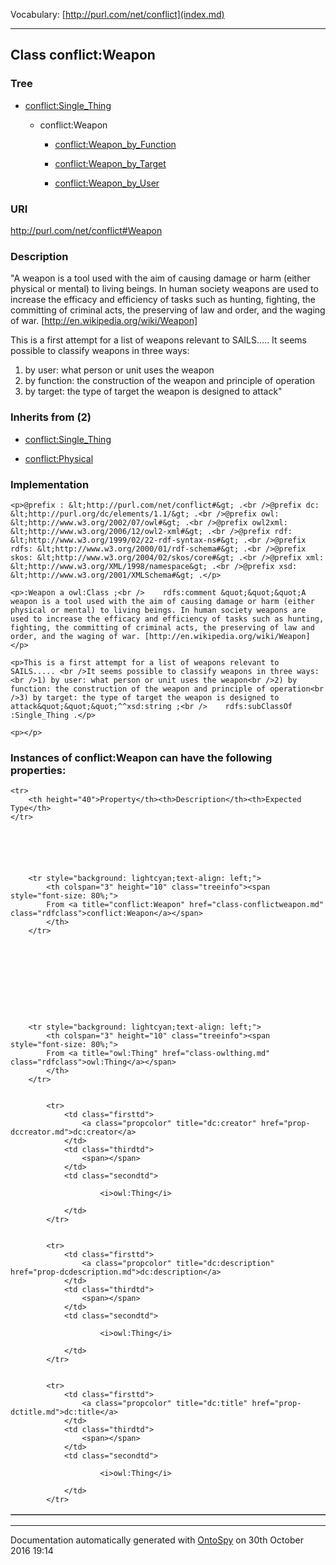 Vocabulary: [http://purl.com/net/conflict](index.md) 



---	
	




    


## Class conflict:Weapon


### Tree


* [conflict:Single_Thing](class-conflictsingle_thing.md)

    * conflict:Weapon


        * [conflict:Weapon_by_Function](class-conflictweapon_by_function.md) 

        * [conflict:Weapon_by_Target](class-conflictweapon_by_target.md) 

        * [conflict:Weapon_by_User](class-conflictweapon_by_user.md) 
        






### URI
http://purl.com/net/conflict#Weapon

### Description
&quot;A weapon is a tool used with the aim of causing damage or harm (either physical or mental) to living beings. In human society weapons are used to increase the efficacy and efficiency of tasks such as hunting, fighting, the committing of criminal acts, the preserving of law and order, and the waging of war. [http://en.wikipedia.org/wiki/Weapon]

This is a first attempt for a list of weapons relevant to SAILS..... 
It seems possible to classify weapons in three ways:
1) by user: what person or unit uses the weapon
2) by function: the construction of the weapon and principle of operation
3) by target: the type of target the weapon is designed to attack&quot;



### Inherits from (2)

- [conflict:Single_Thing](class-conflictsingle_thing.md)

- [conflict:Physical](class-conflictphysical.md)





### Implementation
```
<p>@prefix : &lt;http://purl.com/net/conflict#&gt; .<br />@prefix dc: &lt;http://purl.org/dc/elements/1.1/&gt; .<br />@prefix owl: &lt;http://www.w3.org/2002/07/owl#&gt; .<br />@prefix owl2xml: &lt;http://www.w3.org/2006/12/owl2-xml#&gt; .<br />@prefix rdf: &lt;http://www.w3.org/1999/02/22-rdf-syntax-ns#&gt; .<br />@prefix rdfs: &lt;http://www.w3.org/2000/01/rdf-schema#&gt; .<br />@prefix skos: &lt;http://www.w3.org/2004/02/skos/core#&gt; .<br />@prefix xml: &lt;http://www.w3.org/XML/1998/namespace&gt; .<br />@prefix xsd: &lt;http://www.w3.org/2001/XMLSchema#&gt; .</p>

<p>:Weapon a owl:Class ;<br />    rdfs:comment &quot;&quot;&quot;A weapon is a tool used with the aim of causing damage or harm (either physical or mental) to living beings. In human society weapons are used to increase the efficacy and efficiency of tasks such as hunting, fighting, the committing of criminal acts, the preserving of law and order, and the waging of war. [http://en.wikipedia.org/wiki/Weapon]</p>

<p>This is a first attempt for a list of weapons relevant to SAILS..... <br />It seems possible to classify weapons in three ways:<br />1) by user: what person or unit uses the weapon<br />2) by function: the construction of the weapon and principle of operation<br />3) by target: the type of target the weapon is designed to attack&quot;&quot;&quot;^^xsd:string ;<br />    rdfs:subClassOf :Single_Thing .</p>

<p></p>
```




### Instances of conflict:Weapon can have the following properties:

<table border="1" cellspacing="3" cellpadding="5" class="classproperties table-hover ">

    <tr>
        <th height="40">Property</th><th>Description</th><th>Expected Type</th>
    </tr>

          

        
            
        
        <tr style="background: lightcyan;text-align: left;">
            <th colspan="3" height="10" class="treeinfo"><span style="font-size: 80%;">
            From <a title="conflict:Weapon" href="class-conflictweapon.md" class="rdfclass">conflict:Weapon</a></span>
            </th>
        </tr>       

            

        

          

        
            
        
        <tr style="background: lightcyan;text-align: left;">
            <th colspan="3" height="10" class="treeinfo"><span style="font-size: 80%;">
            From <a title="owl:Thing" href="class-owlthing.md" class="rdfclass">owl:Thing</a></span>
            </th>
        </tr>       

            
            <tr>
                <td class="firsttd">
                    <a class="propcolor" title="dc:creator" href="prop-dccreator.md">dc:creator</a>         
                </td>
                <td class="thirdtd">
                    <span></span>
                </td>
                <td class="secondtd">
                    
                        <i>owl:Thing</i>
                    
                </td>
            </tr>

            
            <tr>
                <td class="firsttd">
                    <a class="propcolor" title="dc:description" href="prop-dcdescription.md">dc:description</a>         
                </td>
                <td class="thirdtd">
                    <span></span>
                </td>
                <td class="secondtd">
                    
                        <i>owl:Thing</i>
                    
                </td>
            </tr>

            
            <tr>
                <td class="firsttd">
                    <a class="propcolor" title="dc:title" href="prop-dctitle.md">dc:title</a>         
                </td>
                <td class="thirdtd">
                    <span></span>
                </td>
                <td class="secondtd">
                    
                        <i>owl:Thing</i>
                    
                </td>
            </tr>

            

        

    

</table>













---

Documentation automatically generated with [OntoSpy](http://ontospy.readthedocs.org/ "Open") on 30th October 2016 19:14